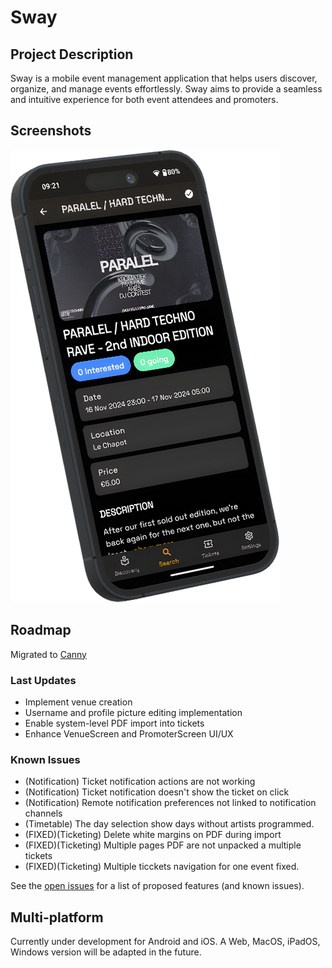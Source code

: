 # Sway

## Project Description

Sway is a mobile event management application that helps users discover,
organize, and manage events effortlessly. Sway aims to provide a seamless and
intuitive experience for both event attendees and promoters.

## Screenshots

![Event Details screenshot of Paralel 2nd edition](assets/images/screenshots/event.png)

## Roadmap

Migrated to [Canny](https://swayapp.canny.io/)

### Last Updates

- Implement venue creation
- Username and profile picture editing implementation
- Enable system-level PDF import into tickets
- Enhance VenueScreen and PromoterScreen UI/UX

### Known Issues

- (Notification) Ticket notification actions are not working
- (Notification) Ticket notification doesn't show the ticket on click
- (Notification) Remote notification preferences not linked to notification
  channels
- (Timetable) The day selection show days without artists programmed.
- (FIXED)(Ticketing) Delete white margins on PDF during import
- (FIXED)(Ticketing) Multiple pages PDF are not unpacked a multiple tickets
- (FIXED)(Ticketing) Multiple ticckets navigation for one event fixed.

See the [open issues](https://github.com/SwayLtd/Sway-App/issues) for a list of
proposed features (and known issues).

## Multi-platform

Currently under development for Android and iOS. A Web, MacOS, iPadOS, Windows
version will be adapted in the future.
